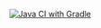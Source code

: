[![Java CI with Gradle](https://github.com/OxichkaPV/HW_3_gradle/actions/workflows/gradle.yml/badge.svg)](https://github.com/OxichkaPV/HW_3_gradle/actions/workflows/gradle.yml)